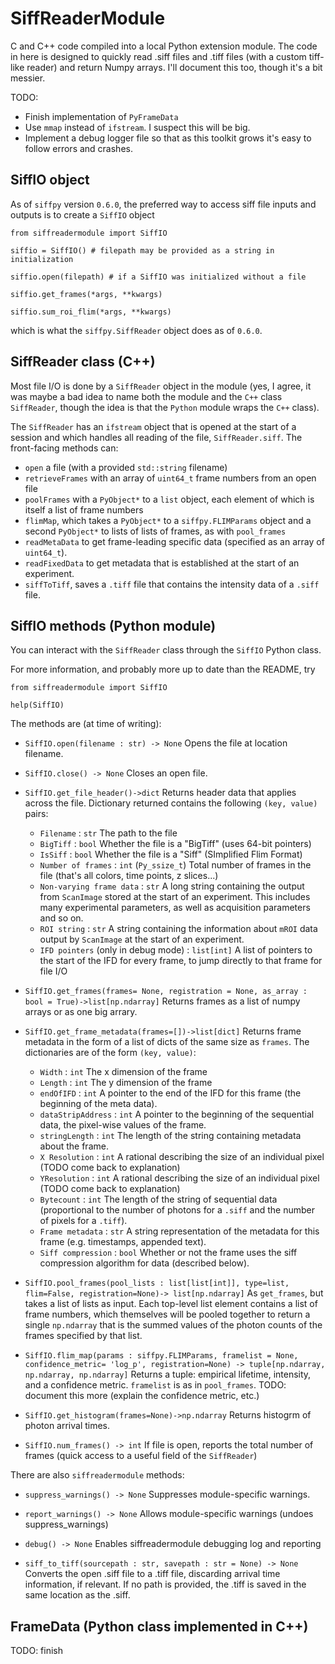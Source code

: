 # SiffReaderModule

C and C++ code compiled into a local Python extension module. The code in here is designed to quickly read .siff files and .tiff files (with a custom tiff-like reader) and return Numpy arrays. I'll document this too, though it's a bit messier.

TODO:
- Finish implementation of `PyFrameData`
- Use `mmap` instead of `ifstream`. I suspect this will be big.
- Implement a debug logger file so that as this toolkit grows it's easy to follow errors and crashes.

## SiffIO object

As of `siffpy` version `0.6.0`, the preferred way to access
siff file inputs and outputs is to create a `SiffIO` object

```
from siffreadermodule import SiffIO

siffio = SiffIO() # filepath may be provided as a string in initialization

siffio.open(filepath) # if a SiffIO was initialized without a file

siffio.get_frames(*args, **kwargs)

siffio.sum_roi_flim(*args, **kwargs)
```

which is what the `siffpy.SiffReader` object does as of
`0.6.0`.


## SiffReader class (C++)

Most file I/O is done by a `SiffReader` object in the module (yes, I agree, it was maybe a bad idea to name both the module and the `C++` class `SiffReader`, though the idea is that the `Python` module wraps the `C++` class).

The `SiffReader` has an `ifstream` object that is opened at the start of a session and which handles all reading of the
file, `SiffReader.siff`. The front-facing methods can:

- `open` a file (with a provided `std::string` filename)
- `retrieveFrames` with an array of `uint64_t` frame numbers from an open file
- `poolFrames` with a `PyObject*` to a `list` object, each element of which is itself a list of frame numbers
- `flimMap`, which takes a `PyObject*` to a `siffpy.FLIMParams` object and a second `PyObject*` to lists of lists of frames, as with `pool_frames`
- `readMetaData` to get frame-leading specific data (specified as an array of `uint64_t`).
- `readFixedData` to get metadata that is established at the start of an experiment.
- `siffToTiff`, saves a `.tiff` file that contains the intensity data of a `.siff` file.

## SiffIO methods (Python module)

You can interact with the `SiffReader` class through the `SiffIO` Python class.

For more information, and probably more up to date than the README, try 
```
from siffreadermodule import SiffIO

help(SiffIO)
```

The methods are (at time of writing):

-    `SiffIO.open(filename : str) -> None`
        Opens the file at location filename.

-    `SiffIO.close() -> None`
        Closes an open file.

-    `SiffIO.get_file_header()->dict` 
        Returns header data that applies across the file. Dictionary returned contains the following `(key, value)` pairs:
        - `Filename` : `str`
                The path to the file
        - `BigTiff`  : `bool`
                Whether the file is a "BigTiff" (uses 64-bit pointers)
        - `IsSiff`   : `bool`
                Whether the file is a "Siff" (SImplified Flim Format)
        - `Number of frames` : `int` (`Py_ssize_t`)
                Total number of frames in the file (that's all colors, time points, z slices...)
        - `Non-varying frame data` : `str`
                A long string containing the output from `ScanImage` stored at the start of an experiment. This
                includes many experimental parameters, as well as acquisition parameters and so on.
        - `ROI string` : `str`
                A string containing the information about `mROI` data output by `ScanImage` at the start of an experiment.
        - `IFD pointers` (only in debug mode) : `list[int]`
                A list of pointers to the start of the IFD for every frame, to jump directly to that frame for file I/O

-    `SiffIO.get_frames(frames= None, registration = None, as_array : bool = True)->list[np.ndarray]`
        Returns frames as a list of numpy arrays or as one big arrary.

-    `SiffIO.get_frame_metadata(frames=[])->list[dict]`
        Returns frame metadata in the form of a list of dicts of the same size as `frames`. The dictionaries are of the form `(key, value)`:
        - `Width` : `int`
            The x dimension of the frame
        - `Length` : `int`
            The y dimension of the frame
        - `endOfIFD` : `int`
            A pointer to the end of the IFD for this frame (the beginning of the meta data).
        - `dataStripAddress` : `int`
            A pointer to the beginning of the sequential data, the pixel-wise values of the frame.
        - `stringLength`    : `int`
            The length of the string containing metadata about the frame.
        - `X Resolution` : `int`
            A rational describing the size of an individual pixel (TODO come back to explanation)
        - `YResolution` : `int`
            A rational describing the size of an individual pixel (TODO come back to explanation)
        - `Bytecount` : `int`
            The length of the string of sequential data (proportional to the number of photons for a `.siff` and the
            number of pixels for a `.tiff`).
        - `Frame metadata` : `str`
            A string representation of the metadata for this frame (e.g. timestamps, appended text).
        -  `Siff compression` : `bool`
            Whether or not the frame uses the siff compression algorithm for data (described below).

-    `SiffIO.pool_frames(pool_lists : list[list[int]], type=list, flim=False, registration=None)-> list[np.ndarray]`
        As `get_frames`, but takes a list of lists as input. Each top-level list element contains a list of
        frame numbers, which themselves will be pooled together to return a single `np.ndarray` that is the
        summed values of the photon counts of the frames specified by that list.

-    `SiffIO.flim_map(params : siffpy.FLIMParams, framelist = None, confidence_metric= 'log_p', registration=None) -> tuple[np.ndarray, np.ndarray, np.ndarray]`
        Returns a tuple: empirical lifetime, intensity, and a confidence metric. `framelist` is as in `pool_frames`.
        TODO: document this more (explain the confidence metric, etc.)

-    `SiffIO.get_histogram(frames=None)->np.ndarray`
        Returns histogrm of photon arrival times.

-    `SiffIO.num_frames() -> int`
        If file is open, reports the total number of frames (quick access to a useful field of the `SiffReader`)

There are also `siffreadermodule` methods:

-    `suppress_warnings() -> None`
        Suppresses module-specific warnings.

-    `report_warnings() -> None`
        Allows module-specific warnings (undoes suppress_warnings)

-    `debug() -> None`
        Enables siffreadermodule debugging log and reporting

-    `siff_to_tiff(sourcepath : str, savepath : str = None) -> None`
        Converts the open .siff file to a .tiff file, discarding arrival time information, if relevant. If no path is
        provided, the .tiff is saved in the same location as the .siff.

## FrameData (Python class implemented in C++)

TODO: finish